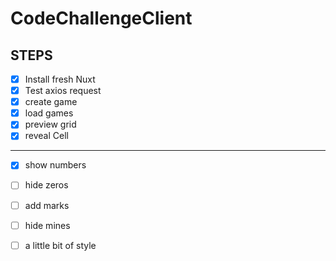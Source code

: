 # CodeChallengeClient


## STEPS
- [x] Install fresh Nuxt
- [x] Test axios request
- [x] create game
- [x] load games
- [x] preview grid
- [x] reveal Cell 
---
- [x] show numbers 
- [ ] hide zeros
- [ ] add marks
- [ ] hide mines 
- [ ] a little bit of style 

